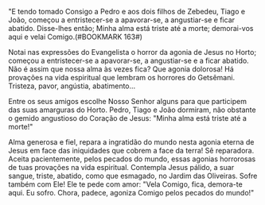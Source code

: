 
"E tendo tomado Consigo a Pedro e aos dois filhos de Zebedeu, Tiago e João, começou a entristecer-se a apavorar-se, a angustiar-se e ficar abatido. Disse-lhes então; Minha alma está triste até a morte; demorai-vos aqui e velai Comigo.(#BOOKMARK 163#)

Notai nas expressões do Evangelista o horror da agonia de Jesus no Horto; começou a entristecer-se a apavorar-se, a angustiar-se e a ficar abatido. Não é assim que nossa alma às vezes fica? Que agonia dolorosa! Há provações na vida espiritual que lembram os horrores do Getsêmani. Tristeza, pavor, angústia, abatimento\...

Entre os seus amigos escolhe Nosso Senhor alguns para que participem das suas amarguras do Horto. Pedro, Tiago e João dormiram, não obstante o gemido angustioso do Coração de Jesus: "Minha alma está triste até a morte!"

Alma generosa e fiel, repara a ingratidão do mundo nesta agonia eterna de Jesus em face das iniquidades que cobrem a face da terra! Sê reparadora. Aceita pacientemente, pelos pecados do mundo, essas agonias horrorosas de tuas provações na vida espiritual. Contempla Jesus pálido, a suar sangue, triste, abatido, como que esmagado, no Jardim das Oliveiras. Sofre também com Ele! Ele te pede com amor: "Vela Comigo, fica, demora-te aqui. Eu sofro. Chora, padece, agoniza Comigo pelos pecados do mundo!"

